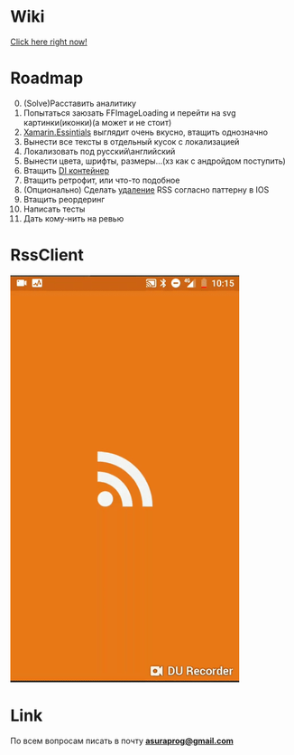 # Wiki
[Click here right now!](https://github.com/BallOfDestruction/RssClient/wiki)

# Roadmap

0. (Solve)Расставить аналитику
1. Попытаться заюзать FFImageLoading и перейти на svg картинки(иконки)(а может и не стоит)
2. [Xamarin.Essintials](https://docs.microsoft.com/ru-ru/xamarin/essentials/) выглядит очень вкусно, втащить однозначно
3. Вынести все тексты в отдельный кусок с локализацией
4. Локализовать под русский\английский
5. Вынести цвета, шрифты, размеры...(хз как с андройдом поступить)
6. Втащить [DI контейнер](https://autofac.readthedocs.io/en/latest/index.html)
7. Втащить ретрофит, или что-то подобное
8. (Опционально) Сделать [удаление](https://www.ralfebert.de/ios-examples/uikit/uitableviewcontroller/reorderable-cells/) RSS согласно паттерну в IOS 
9. Втащить реордеринг
10. Написать тесты
11. Дать кому-нить на ревью

# RssClient
![Alt Text](https://github.com/BallOfDestruction/RssClient/blob/master/SampleVideo/sample.gif)

# Link
По всем вопросам писать в почту <strong>asuraprog@gmail.com<strong>

